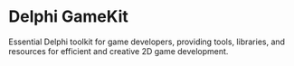 # Delphi GameKit
Essential Delphi toolkit for game developers, providing tools, libraries, and resources for efficient and creative 2D game development.
